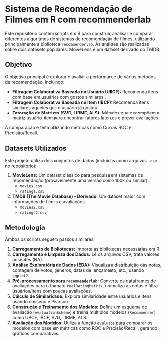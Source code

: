 # Sistema de Recomendação de Filmes em R com recommenderlab

Este repositório contém scripts em R para construir, analisar e comparar diferentes algoritmos de sistemas de recomendação de filmes, utilizando principalmente a biblioteca `recommenderlab`. As análises são realizadas sobre dois datasets populares: MovieLens e um dataset derivado do TMDB.

## Objetivo

O objetivo principal é explorar e avaliar a performance de vários métodos de recomendação, incluindo:
*   **Filtragem Colaborativa Baseada no Usuário (UBCF):** Recomenda itens com base em usuários com gostos similares .
*   **Filtragem Colaborativa Baseada no Item (IBCF):** Recomenda itens similares àqueles que o usuário já gostou .
*   **Fatoração de Matrizes (SVD, LIBMF, ALS):** Métodos que decompõem a matriz usuário-item para encontrar fatores latentes e prever avaliações .

A comparação é feita utilizando métricas como Curvas ROC e Precisão/Recall.

## Datasets Utilizados

Este projeto utiliza dois conjuntos de dados (incluídos como arquivos `.csv` no repositório):

1.  **MovieLens:** Um dataset clássico para pesquisa em sistemas de recomendação (provavelmente uma versão como 100k ou similar).
    *   `movies.csv`
    *   `ratings.csv`
2.  **TMDB (The Movie Database) - Derivado:** Um dataset maior com informações de filmes e avaliações.
    *   `movies2.csv`
    *   `ratings2.csv`

## Metodologia

Ambos os scripts seguem passos similares:
1.  **Carregamento de Bibliotecas:** Importa as bibliotecas necessárias em R.
2.  **Carregamento e Limpeza dos Dados:** Lê os arquivos CSV, trata valores ausentes (NA).
3.  **Análise Exploratória de Dados (EDA):** Visualiza a distribuição das notas, contagem de votos, gêneros, datas de lançamento, etc., usando `ggplot2`.
4.  **Pré-processamento para `recommenderlab`:** Converte os dataframes de avaliações para o formato `realRatingMatrix`, normaliza as notas e filtra usuários/itens com poucas avaliações.
5.  **Cálculo de Similaridade:** Explora similaridade entre usuários e itens usando cosseno e Pearson.
6.  **Construção e Treinamento dos Modelos:** Define um esquema de avaliação (`evaluationScheme`) e treina múltiplos modelos (`Recommender`) como UBCF, IBCF, SVD, LIBMF, ALS.
7.  **Avaliação dos Modelos:** Utiliza a função `evaluate` para comparar os modelos com base em métricas como ROC e Precisão/Recall, gerando gráficos comparativos.


